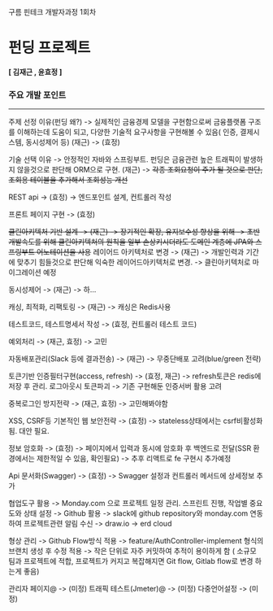 구름 핀테크 개발자과정 1회차

# 펀딩 프로젝트

**[ 김재근 , 윤효정 ]**

### 주요 개발 포인트
--------------------------------------------------------------------------------------------
주제 선정 이유(펀딩 왜?)
-> 실제적인 금융경제 모델을 구현함으로써 금융플랫폼 구조를 이해하는데 도움이 되고,
    다양한 기술적 요구사항을 구현해볼 수 있음( 인증, 결제시스템, 동시성제어 등) (재근)
-> (효정)

기술 선택 이유 
-> 안정적인 자바와 스프링부트. 펀딩은 금융관련 높은 트래픽이 발생하지 않을것으로 판단해 ORM으로 구현. (재근)
-> ~~각종 조회요청이 주가 될 것으로 판단, 조회용 테이블을 추가해서 조회성능 개선~~

REST api -> (효정) 
-> 엔드포인트 설계, 컨트롤러 작성

프론트 페이지 구현 -> (효정)

~~클린아키텍처 기반 설계 -> (재근)
-> 장기적인 확장, 유지보수성 향상을 위해 
-> 초반 개발속도를 위해 클린아키텍처의 원칙을 일부 손상키시더라도 도메인 계층에 JPA와 스프링부트 어노테이션을 사용~~
레이어드 아키텍처로 변경 -> (재근)
-> 개발인력과 기간에 맞추기 힘들것으로 판단해 익숙한 레이어드아키텍처로 변경. 
-> 클린아키텍처로 마이그레이션 예정

동시성제어 -> (재근)
-> 하...

캐싱, 최적화, 리팩토링 -> (재근)
-> 캐싱은 Redis사용

테스트코드, 테스트명세서 작성 -> (효정, 컨트롤러 테스트 코드)

예외처리 -> (재근, 효정)
-> 고민

자동배포관리(Slack 등에 결과전송) -> (재근)
-> 무중단배포 고려(blue/green 전략) 

토큰기반 인증필터구현(access, refresh) -> (효정, 재근)
-> refresh토큰은 redis에 저장 후 관리. 로그아웃시 토큰파괴
-> 기존 구현해둔 인증서버 활용 고려

중복로그인 방지전략 -> (재근, 효정)
-> 고민해봐야함

XSS, CSRF등 기본적인 웹 보안전략 -> (효정)
-> stateless상태에서는 csrf비활성화됨. 대안 필요.

정보 암호화 -> (효정)
-> 페이지에서 입력과 동시에 암호화 후 백엔드로 전달(SSR 환경에서는 제한적일 수 있음, 확인필요)
-> 추후 리액트로 fe 구현시 추가예정

Api 문서화(Swagger) -> (효정)
-> Swagger 설정과 컨트롤러 메서드에 상세정보 추가

협업도구 활용
-> Monday.com 으로 프로젝트 일정 관리.
    스프린트 진행, 작업별 중요도와 상태 설정
-> Github 활용
-> slack에 github repository와 monday.com 연동하여 프로젝트관련 알림 수신
-> draw.io
-> erd cloud

형상 관리
-> Github Flow방식 적용
-> feature/AuthController-implement 형식의 브랜치 생성 후 수정 적용
-> 작은 단위로 자주 커밋하여 추적이 용이하게 함
    ( 소규모 팀과 프로젝트에 적합, 프로젝트가 커지고 복잡해지면 Git flow, Gitlab flow로 변경 하는게 좋음)



관리자 페이지@ -> (미정)
트래픽 테스트(Jmeter)@ -> (미정)
다중언어설정 -> (미정)





